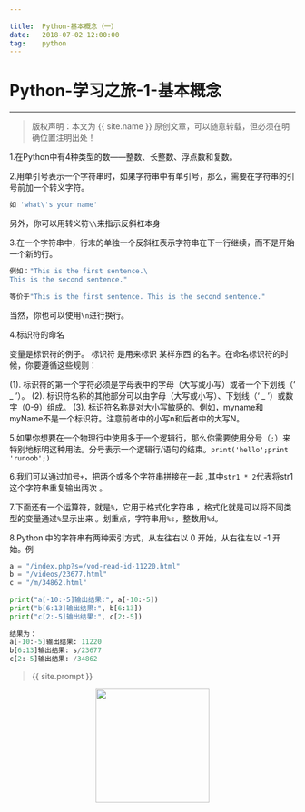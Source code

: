 ```yaml
---
             
title:  Python-基本概念（一）
date:   2018-07-02 12:00:00
tag:    python
---
```

# Python-学习之旅-1-基本概念

***
> 版权声明：本文为 {{ site.name }} 原创文章，可以随意转载，但必须在明确位置注明出处！

1.在Python中有4种类型的数——整数、长整数、浮点数和复数。

2.用单引号表示一个字符串时，如果字符串中有单引号，那么，需要在字符串的引号前加一个转义字符。

```python
如 'what\'s your name'
```

另外，你可以用转义符`\\`来指示反斜杠本身

3.在一个字符串中，行末的单独一个反斜杠表示字符串在下一行继续，而不是开始一个新的行。

```python
例如："This is the first sentence.\
This is the second sentence."
  
等价于"This is the first sentence. This is the second sentence."
```

当然，你也可以使用`\n`进行换行。

4.标识符的命名

变量是标识符的例子。 标识符 是用来标识 某样东西 的名字。在命名标识符的时候，你要遵循这些规则：

(1). 标识符的第一个字符必须是字母表中的字母（大写或小写）或者一个下划线（‘ _ ’）。
(2). 标识符名称的其他部分可以由字母（大写或小写）、下划线（‘ _ ’）或数字（0-9）组成。
(3). 标识符名称是对大小写敏感的。例如，myname和myName不是一个标识符。注意前者中的小写n和后者中的大写N。

5.如果你想要在一个物理行中使用多于一个逻辑行，那么你需要使用分号（`;`）来特别地标明这种用法。分号表示一个逻辑行/语句的结束。`print('hello';print 'runoob';)`

6.我们可以通过加号`+`，把两个或多个字符串拼接在一起 ,其中`str1 * 2`代表将str1这个字符串重复输出两次 。

7.下面还有一个运算符，就是`%`，它用于格式化字符串 ，格式化就是可以将不同类型的变量通过`%`显示出来 。划重点，字符串用`%s`，整数用`%d`。 

8.Python 中的字符串有两种索引方式，从左往右以 0 开始，从右往左以 -1 开始。例

```python
a = "/index.php?s=/vod-read-id-11220.html"
b = "/videos/23677.html"
c = "/m/34862.html"
     
print("a[-10:-5]输出结果:", a[-10:-5])
print("b[6:13]输出结果:", b[6:13])
print("c[2:-5]输出结果:", c[2:-5])
     
结果为：
a[-10:-5]输出结果: 11220
b[6:13]输出结果: s/23677
c[2:-5]输出结果: /34862
```

> {{ site.prompt }}

<div  align="center">
<img src="https://rengui520.github.io/images/wechart.jpg" width = "200" height = "200"/>